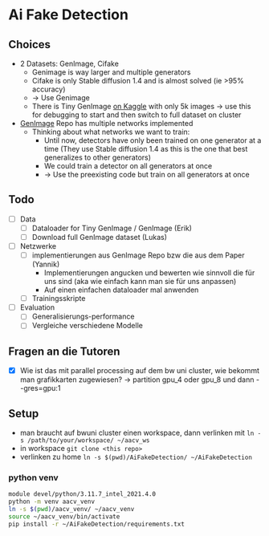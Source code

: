 # Ai Fake Detection

## Choices

- 2 Datasets: GenImage, Cifake
    - Genimage is way larger and multiple generators
    - Cifake is only Stable diffusion 1.4 and is almost solved (ie >95% accuracy)
    - -> Use Genimage
    - There is Tiny GenImage [on Kaggle](https://www.kaggle.com/datasets/yangsangtai/tiny-genimage) with only 5k images -> use this for debugging to start and then switch to full dataset on cluster
- [GenImage](https://github.com/GenImage-Dataset/GenImage/tree/main?tab=readme-ov-file#genimage-a-million-scale-benchmark-for-detecting-ai-generated-image-homepage) Repo has multiple networks implemented
    - Thinking about what networks we want to train:
        - Until now, detectors have only been trained on one generator at a time (They use Stable diffusion 1.4 as this is the one that best generalizes to other generators)
        - We could train a detector on all generators at once
        - -> Use the preexisting code but train on all generators at once


## Todo
- [ ] Data
    - [ ] Dataloader for Tiny GenImage / GenImage (Erik)
    - [ ] Download full GenImage dataset (Lukas)
- [ ] Netzwerke
    - [ ] implementierungen aus GenImage Repo bzw die aus dem Paper (Yannik)
        - Implementierungen angucken und bewerten wie sinnvoll die für uns sind (aka wie einfach kann man sie für uns anpassen)
        - Auf einen einfachen dataloader mal anwenden
    - [ ] Trainingsskripte
- [ ] Evaluation
    - [ ] Generalisierungs-performance
    - [ ] Vergleiche verschiedene Modelle

## Fragen an die Tutoren
- [x] Wie ist das mit parallel processing auf dem bw uni cluster, wie bekommt man grafikkarten zugewiesen? -> partition gpu_4 oder gpu_8 und dann --gres=gpu:1

## Setup

- man braucht auf bwuni cluster einen workspace, dann verlinken mit `ln -s /path/to/your/workspace/ ~/aacv_ws`
- in workspace `git clone <this repo>`
- verlinken zu home `ln -s $(pwd)/AiFakeDetection/ ~/AiFakeDetection`

### python venv

```bash
module devel/python/3.11.7_intel_2021.4.0
python -m venv aacv_venv
ln -s $(pwd)/aacv_venv/ ~/aacv_venv
source ~/aacv_venv/bin/activate
pip install -r ~/AiFakeDetection/requirements.txt
```